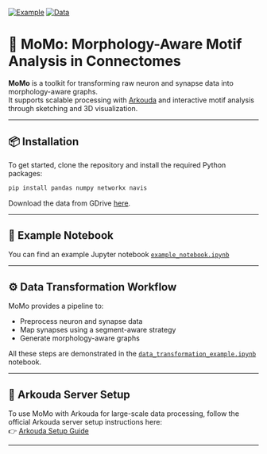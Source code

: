 [![Example](https://img.shields.io/badge/example-notebook-blue.svg?colorB=4AC8F4)](example_notebook.ipynb)
[![Data](https://img.shields.io/badge/data-gdrive-red.svg?colorB=f25100)](https://drive.google.com/drive/folders/15LN6hxLkhVxG4Oht5Ijj3IziPFeIrEqz?usp=sharing)

# 🧠 MoMo: Morphology-Aware Motif Analysis in Connectomes

**MoMo** is a toolkit for transforming raw neuron and synapse data into morphology-aware graphs.  
It supports scalable processing with [Arkouda](https://github.com/Bears-R-Us/arkouda) and interactive motif analysis through sketching and 3D visualization.

---

## 📦 Installation

To get started, clone the repository and install the required Python packages:

```bash
pip install pandas numpy networkx navis
```

Download the data from GDrive [here](https://drive.google.com/drive/folders/15LN6hxLkhVxG4Oht5Ijj3IziPFeIrEqz?usp=sharing).

---


## 📓 Example Notebook

You can find an example Jupyter notebook [`example_notebook.ipynb`](example_notebook.ipynb)

---

## ⚙️ Data Transformation Workflow

MoMo provides a pipeline to:
- Preprocess neuron and synapse data
- Map synapses using a segment-aware strategy
- Generate morphology-aware graphs

All these steps are demonstrated in the [`data_transformation_example.ipynb`](data_transformation_example.ipynb) notebook.

---

## 🧰 Arkouda Server Setup

To use MoMo with Arkouda for large-scale data processing, follow the official Arkouda server setup instructions here:  
👉 [Arkouda Setup Guide](https://github.com/Bears-R-Us/arkouda-njit/tree/main)

---

